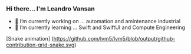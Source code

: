 ### Hi there... I'm Leandro Vansan

- 🔭 I’m currently working on ... automation and amintenance industrial
- 🌱 I’m currently learning ... Swift and SwiftUI and Compute Engineering

[Snake animation] (https://github.com/lvm5/lvm5/blob/output/github-contribution-grid-snake.svg)
